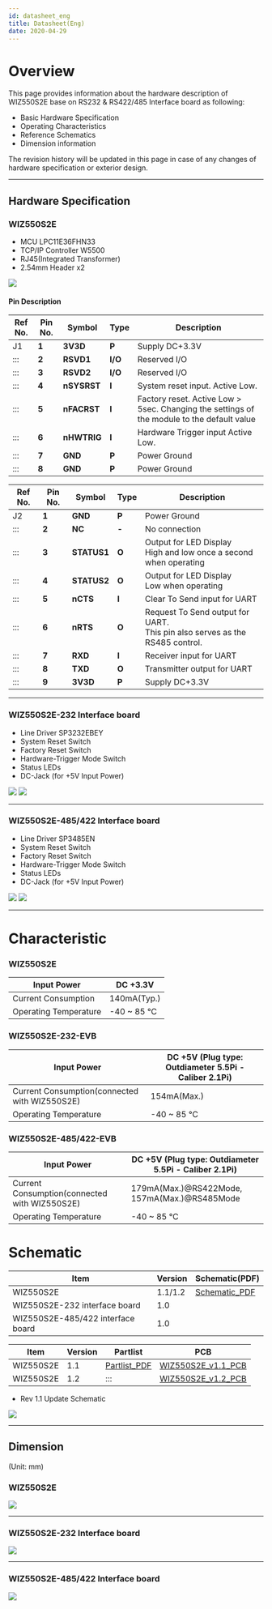 ```yaml
---
id: datasheet_eng
title: Datasheet(Eng)
date: 2020-04-29
---
```




# Overview

This page provides information about the hardware description of
WIZ550S2E base on RS232 & RS422/485 Interface board as following:

  - Basic Hardware Specification
  - Operating Characteristics
  - Reference Schematics 
  - Dimension information

The revision history will be updated in this page in case of any changes
of hardware specification or exterior design.

-----
## Hardware Specification

### WIZ550S2E

   * MCU LPC11E36FHN33
   * TCP/IP Controller W5500
   * RJ45(Integrated Transformer)
   * 2.54mm Header x2

![](/img/products/wiz550s2e/wiz550s2eds/wiz550s2e_pin.jpg)

#### Pin Description

| Ref No. | Pin No. | Symbol      | Type    | Description                                                                                 |
| ------- | ------- | ----------- | ------- | ------------------------------------------------------------------------------------------- |
| J1      | **1**   | **3V3D**    | **P**   | Supply DC+3.3V                                                                              |
| :::     | **2**   | **RSVD1**   | **I/O** | Reserved I/O                                                                                |
| :::     | **3**   | **RSVD2**   | **I/O** | Reserved I/O                                                                                |
| :::     | **4**   | **nSYSRST** | **I**   | System reset input. Active Low.                                                             |
| :::     | **5**   | **nFACRST** | **I**   | Factory reset. Active Low \> 5sec. Changing the settings of the module to the default value |
| :::     | **6**   | **nHWTRIG** | **I**   | Hardware Trigger input Active Low.                                                          |
| :::     | **7**   | **GND**     | **P**   | Power Ground                                                                                |
| :::     | **8**   | **GND**     | **P**   | Power Ground                                                                                |

<table>
<thead>
<tr class="header">
<th>Ref No.</th>
<th>Pin No.</th>
<th>Symbol</th>
<th>Type</th>
<th>Description</th>
</tr>
</thead>
<tbody>
<tr class="odd">
<td>J2</td>
<td><strong>1</strong></td>
<td><strong>GND</strong></td>
<td><strong>P</strong></td>
<td>Power Ground</td>
</tr>
<tr class="even">
<td>:::</td>
<td><strong>2</strong></td>
<td><strong>NC</strong></td>
<td><strong>-</strong></td>
<td>No connection</td>
</tr>
<tr class="odd">
<td>:::</td>
<td><strong>3</strong></td>
<td><strong>STATUS1</strong></td>
<td><strong>O</strong></td>
<td>Output for LED Display<br />
High and low once a second when operating</td>
</tr>
<tr class="even">
<td>:::</td>
<td><strong>4</strong></td>
<td><strong>STATUS2</strong></td>
<td><strong>O</strong></td>
<td>Output for LED Display<br />
Low when operating</td>
</tr>
<tr class="odd">
<td>:::</td>
<td><strong>5</strong></td>
<td><strong>nCTS</strong></td>
<td><strong>I</strong></td>
<td>Clear To Send input for UART</td>
</tr>
<tr class="even">
<td>:::</td>
<td><strong>6</strong></td>
<td><strong>nRTS</strong></td>
<td><strong>O</strong></td>
<td>Request To Send output for UART.<br />
This pin also serves as the RS485 control.</td>
</tr>
<tr class="odd">
<td>:::</td>
<td><strong>7</strong></td>
<td><strong>RXD</strong></td>
<td><strong>I</strong></td>
<td>Receiver input for UART</td>
</tr>
<tr class="even">
<td>:::</td>
<td><strong>8</strong></td>
<td><strong>TXD</strong></td>
<td><strong>O</strong></td>
<td>Transmitter output for UART</td>
</tr>
<tr class="odd">
<td>:::</td>
<td><strong>9</strong></td>
<td><strong>3V3D</strong></td>
<td><strong>P</strong></td>
<td>Supply DC+3.3V</td>
</tr>
</tbody>
</table>

-----

### WIZ550S2E-232 Interface board

   * Line Driver SP3232EBEY
   * System Reset Switch
   * Factory Reset Switch
   * Hardware-Trigger Mode Switch
   * Status LEDs
   * DC-Jack (for +5V Input Power)

![](/img/products/wiz550s2e/wiz550s2eds/rs232if_pin_20140729.jpg)
![](/products/wiz550s2e/wiz550s2eds/크기변환_wiz550s2e-232-evb.png)

-----

### WIZ550S2E-485/422 Interface board

   * Line Driver SP3485EN
   * System Reset Switch
   * Factory Reset Switch
   * Hardware-Trigger Mode Switch
   * Status LEDs
   * DC-Jack (for +5V Input Power)

![](/img/products/wiz550s2e/wiz550s2eds/rs485-422if_pin_20140729.jpg)
![](/products/wiz550s2e/wiz550s2eds/크기변환_wiz550s2e-485-evb.png)

-----
# Characteristic

### WIZ550S2E

| Input Power           | DC +3.3V     |
| --------------------- | ------------ |
| Current Consumption   | 140mA(Typ.)  |
| Operating Temperature | \-40 \~ 85 ℃ |

### WIZ550S2E-232-EVB

| Input Power                                   | DC +5V (Plug type: Outdiameter 5.5Pi - Caliber 2.1Pi) |
| --------------------------------------------- | ----------------------------------------------------- |
| Current Consumption(connected with WIZ550S2E) | 154mA(Max.)                                           |
| Operating Temperature                         | \-40 \~ 85 ℃                                          |

### WIZ550S2E-485/422-EVB

| Input Power                                   | DC +5V (Plug type: Outdiameter 5.5Pi - Caliber 2.1Pi) |
| --------------------------------------------- | ----------------------------------------------------- |
| Current Consumption(connected with WIZ550S2E) | 179mA(Max.)@RS422Mode, 157mA(Max.)@RS485Mode          |
| Operating Temperature                         | \-40 \~ 85 ℃                                          |

# Schematic

| Item                              | Version | Schematic(PDF)                                                     |
| --------------------------------- | ------- | ------------------------------------------------------------------ |
| WIZ550S2E                         | 1.1/1.2 | [Schematic\_PDF](/img/products/wiz550s2e/schematic1_wiz550s2e_v1.pdf) |
| WIZ550S2E-232 interface board     | 1.0     | [](/img/products/wiz550s2e/wiz550s2eds/rs232if_v1_0.pdf)              |
| WIZ550S2E-485/422 interface board | 1.0     | [](/img/products/wiz550s2e/wiz550s2eds/rs485-422if_v1_0.pdf)          |

| Item      | Version | Partlist                                                             | PCB                                                                              |
| --------- | ------- | -------------------------------------------------------------------- | -------------------------------------------------------------------------------- |
| WIZ550S2E | 1.1     | [Partlist\_PDF](/products/wiz550s2e/wiz550s2e_ver1.1_pl_150916.pdf) | [WIZ550S2E\_v1.1\_PCB](/img/products/wiz550s2e/wiz550s2eds_kr/wiz550s2e_v1.1.1.zip) |
| WIZ550S2E | 1.2     | :::                                                                  | [WIZ550S2E\_v1.2\_PCB](/img/products/wiz550s2e/wiz550s2eds_kr/wiz550s2e_v1.2.zip)   |

  - Rev 1.1 Update Schematic

![](/img/products/wiz550s2e/wiz550s2e_rev.png)

-----
## Dimension

(Unit: mm)

### WIZ550S2E

![](/img/products/wiz550s2e/wiz550s2eds/wiz550s2e_dimension.jpg)

-----

### WIZ550S2E-232 Interface board

![](/img/products/wiz550s2e/wiz550s2eds/rs232if_dimension.jpg)

-----

### WIZ550S2E-485/422 Interface board

![](/img/products/wiz550s2e/wiz550s2eds/rs485-422if_dimension.jpg)
